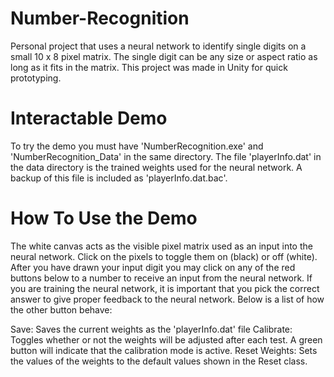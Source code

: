 # Number-Recognition
Personal project that uses a neural network to identify single digits on a small 10 x 8 pixel matrix. The single digit can be any size or aspect ratio as long as it fits in the matrix. This project was made in Unity for quick prototyping.

# Interactable Demo
To try the demo you must have 'NumberRecognition.exe' and 'NumberRecognition_Data' in the same directory. The file 'playerInfo.dat' in the data directory is the trained weights used for the neural network. A backup of this file is included as 'playerInfo.dat.bac'.

# How To Use the Demo
The white canvas acts as the visible pixel matrix used as an input into the neural network. Click on the pixels to toggle them on (black) or off (white). After you have drawn your input digit you may click on any of the red buttons below to a number to receive an input from the neural network. If you are training the neural network, it is important that you pick the correct answer to give proper feedback to the neural network. Below is a list of how the other button behave:

Save: Saves the current weights as the 'playerInfo.dat' file
Calibrate: Toggles whether or not the weights will be adjusted after each test. A green button will indicate that the calibration mode is active.
Reset Weights: Sets the values of the weights to the default values shown in the Reset class.
